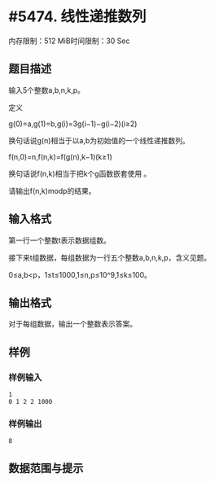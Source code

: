 # #5474. 线性递推数列

内存限制：512 MiB时间限制：30 Sec

## 题目描述

输入5个整数a,b,n,k,p。

定义

g(0)=a,g(1)=b,g(i)=3g(i&minus;1)&minus;g(i&minus;2)(i&ge;2)

换句话说g(n)相当于以a,b为初始值的一个线性递推数列。

f(n,0)=n,f(n,k)=f(g(n),k&minus;1)(k&ge;1)

换句话说f(n,k)相当于把k个g函数嵌套使用 。

请输出f(n,k)modp的结果。

## 输入格式

第一行一个整数t表示数据组数。

接下来t组数据，每组数据为一行五个整数a,b,n,k,p，含义见题。

0&le;a,b<p，1&le;t&le;1000,1&le;n,p&le;10^9,1&le;k&le;100。

## 输出格式

对于每组数据，输出一个整数表示答案。

## 样例

### 样例输入

    
    1
    0 1 2 2 1000
    
    

### 样例输出

    
    8
    

## 数据范围与提示
